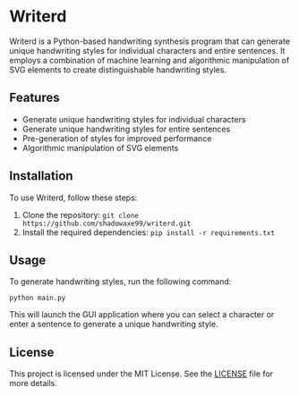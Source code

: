 # Writerd

Writerd is a Python-based handwriting synthesis program that can generate unique handwriting styles for individual characters and entire sentences. It employs a combination of machine learning and algorithmic manipulation of SVG elements to create distinguishable handwriting styles.

## Features

- Generate unique handwriting styles for individual characters
- Generate unique handwriting styles for entire sentences
- Pre-generation of styles for improved performance
- Algorithmic manipulation of SVG elements

## Installation

To use Writerd, follow these steps:

1. Clone the repository: `git clone https://github.com/shadowaxe99/writerd.git`
2. Install the required dependencies: `pip install -r requirements.txt`

## Usage

To generate handwriting styles, run the following command:

```shell
python main.py
```

This will launch the GUI application where you can select a character or enter a sentence to generate a unique handwriting style.

## License

This project is licensed under the MIT License. See the [LICENSE](LICENSE) file for more details.
